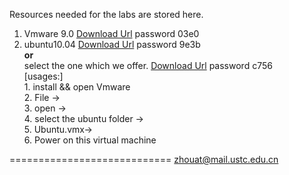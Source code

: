 Resources needed for the labs are stored here.

 1. Vmware 9.0     [Download Url][1] password 03e0  
 2. ubuntu10.04    [Download Url][2] password 9e3b  
    **or**  
    select the one which we offer. [Download Url][3] password c756  
    [usages:]  
             1. install && open Vmware  
             2. File ->  
             3. open ->  
             4. select the ubuntu folder ->  
             5. Ubuntu.vmx->  
             6. Power on this virtual machine  

============================
zhouat@mail.ustc.edu.cn


  [1]: http://yunpan.cn/QafXR5apT2B5G
  [2]: http://yunpan.cn/QafbKjTyITFXQ
  [3]: http://yunpan.cn/QaKVAnQ6frkUd
